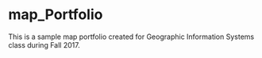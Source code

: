# map_Portfolio
This is a sample map portfolio created for Geographic Information Systems class during Fall 2017. 

